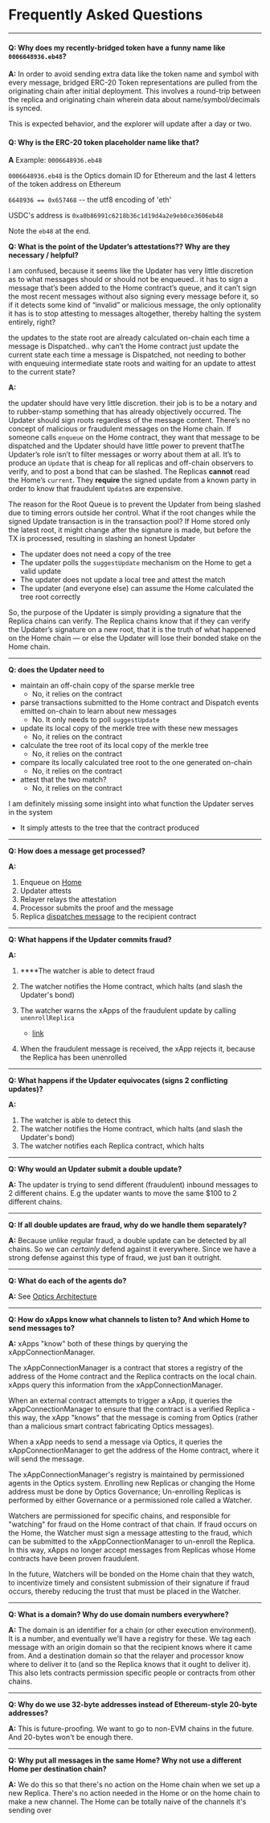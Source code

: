 # Frequently Asked Questions

-------

<a name="recently-bridged-token-name"></a>

#### Q: Why does my recently-bridged token have a funny name like `0006648936.eb48`?

**A:**
In order to avoid sending extra data like the token name and symbol with every message, bridged ERC-20 Token representations are pulled from the originating chain after initial deployment.  This involves a round-trip between the replica and originating chain wherein data about name/symbol/decimals is synced. 

This is expected behavior, and the explorer will update after a day or two. 

#### Q: Why is the ERC-20 token placeholder name like that?

**A**
Example: `0006648936.eb48` 

`0006648936.eb48` is the Optics domain ID for Ethereum and the last 4 letters of the token address on Ethereum

`6648936 == 0x657468` -- the utf8 encoding of 'eth'

USDC's address is `0xa0b86991c6218b36c1d19d4a2e9eb0ce3606eb48`

Note the `eb48` at the end.

**Q: What is the point of the Updater’s attestations?? Why are they necessary / helpful?**

I am confused, because it seems like the Updater has very little discretion as to what messages should or should not be enqueued.. it has to sign a message that’s been added to the Home contract’s queue, and it can’t sign the most recent messages without also signing every message before it, so if it detects some kind of “invalid” or malicious message, the only optionality it has is to stop attesting to messages altogether, thereby halting the system entirely, right?

the updates to the state root are already calculated on-chain each time a message is Dispatched.. why can’t the Home contract just update the current state each time a message is Dispatched, not needing to bother with enqueuing intermediate state roots and waiting for an update to attest to the current state?

**A:**

the updater should have very little discretion. their job is to be a notary and to rubber-stamp something that has already objectively occurred. The Updater should sign roots regardless of the message content. There’s no concept of malicious or fraudulent messages on the Home chain. If someone calls `enqueue` on the Home contract, they want that message to be dispatched and the Updater should have little power to prevent thatThe Updater’s role isn’t to filter messages or worry about them at all. It’s to produce an `Update` that is cheap for all replicas and off-chain observers to verify, and to post a bond that can be slashed. The Replicas **cannot** read the Home’s `current`. They **require** the signed update from a known party in order to know that fraudulent `Update`s are expensive.

The reason for the Root Queue is to prevent the Updater from being slashed due to timing errors outside her control. What if the root changes while the signed Update transaction is in the transaction pool? If Home stored only the latest root, it might change after the signature is made, but before the TX is processed, resulting in slashing an honest Updater

- The updater does not need a copy of the tree
- The updater polls the `suggestUpdate` mechanism on the Home to get a valid update
- The updater does not update a local tree and attest the match
- The updater (and everyone else) can assume the Home calculated the tree root correctly

So, the purpose of the Updater is simply providing a signature that the Replica chains can verify. The Replica chains know that if they can verify the Updater’s signature on a new root, that it is the truth of what happened on the Home chain — or else the Updater will lose their bonded stake on the Home chain.

-------

**Q: does the Updater need to**

- maintain an off-chain copy of the sparse merkle tree
  - No, it relies on the contract
- parse transactions submitted to the Home contract and Dispatch events emitted on-chain to learn about new messages
  - No. It only needs to poll `suggestUpdate`
- update its local copy of the merkle tree with these new messages
  - No, it relies on the contract
- calculate the tree root of its local copy of the merkle tree
  - No, it relies on the contract
- compare its locally calculated tree root to the one generated on-chain
  - No, it relies on the contract
- attest that the two match?
  - No, it relies on the contract

I am definitely missing some insight into what function the Updater serves in the system

- It simply attests to the tree that the contract produced

-------

**Q: How does a message get processed?**

**A:**

1. Enqueue on [Home](https://github.com/celo-org/optics-monorepo/blob/main/solidity/optics-core/contracts/Home.sol)
2. Updater attests
3. Relayer relays the attestation
4. Processor submits the proof and the message
5. Replica [dispatches message](https://github.com/celo-org/optics-monorepo/blob/main/solidity/optics-core/contracts/Replica.sol#L202-L239) to the recipient contract

-------

**Q: What happens if the Updater commits fraud?**

**A:**

1. ****The watcher is able to detect fraud

2. The watcher notifies the Home contract, which halts (and slash the Updater's bond)

3. The watcher warns the xApps of the fraudulent update by calling `unenrollReplica`

    - [link](https://github.com/celo-org/optics-monorepo/blob/main/solidity/optics-core/contracts/XAppConnectionManager.sol#L38-L42)

4. When the fraudulent message is received, the xApp rejects it, because the Replica has been unenrolled

-------

**Q: What happens if the Updater equivocates (signs 2 conflicting updates)?**

**A:**

1. The watcher is able to detect this
2. The watcher notifies the Home contract, which halts (and slash the Updater's bond)
3. The watcher notifies each Replica contract, which halts

-------

**Q: Why would an Updater submit a double update?**

**A:** The updater is trying to send different (fraudulent) inbound messages to 2 different chains. E.g the updater wants to move the same $100 to 2 different chains.

-------

**Q: If all double updates are fraud, why do we handle them separately?**

**A:** Because unlike regular fraud, a double update can be detected by all chains. So we can *certainly* defend against it everywhere. Since we have a strong defense against this type of fraud, we just ban it outright.

-------

**Q: What do each of the agents do?**

**A:** See [Optics Architecture](./architecture.md)

-------

**Q: How do xApps know what channels to listen to? And which Home to send messages to?**

**A:** xApps "know" both of these things by querying the xAppConnectionManager.

The xAppConnectionManager is a contract that stores a registry of the address of the Home contract and the Replica contracts on the local chain. xApps query this information from the xAppConnectionManager.

When an external contract attempts to trigger a xApp, it queries the xAppConnectionManager to ensure that the contract is a verified Replica - this way, the xApp "knows" that the message is coming from Optics (rather than a malicious smart contract fabricating Optics messages).

When a xApp needs to send a message via Optics, it queries the xAppConnectionManager to get the address of the Home contract, where it will send the message.

The xAppConnectionManager's registry is maintained by permissioned agents in the Optics system. Enrolling new Replicas or changing the Home address must be done by Optics Governance; Un-enrolling Replicas is performed by either Governance or a permissioned role called a Watcher.

Watchers are permissioned for specific chains, and responsible for "watching" for fraud on the Home contract of that chain. If fraud occurs on the Home, the Watcher must sign a message attesting to the fraud, which can be submitted to the xAppConnectionManager to un-enroll the Replica. In this way, xApps no longer accept messages from Replicas whose Home contracts have been proven fraudulent.

In the future, Watchers will be bonded on the Home chain that they watch, to incentivize timely and consistent submission of their signature if fraud occurs, thereby reducing the trust that must be placed in the Watcher.

-------

**Q: What is a domain? Why do use domain numbers everywhere?**

**A:** The domain is an identifier for a chain (or other execution environment). It is a number, and eventually we'll have a registry for these. We tag each message with an origin domain so that the recipient knows where it came from. And a destination domain so that the relayer and processor know where to deliver it to (and so the Replica knows that it ought to deliver it). This also lets contracts permission specific people or contracts from other chains.

-------

**Q: Why do we use 32-byte addresses instead of Ethereum-style 20-byte addresses?**

**A:** This is future-proofing. We want to go to non-EVM chains in the future. And 20-bytes won't be enough there.

-------

**Q: Why put all messages in the same Home? Why not use a different Home per destination chain?**

**A:** We do this so that there's no action on the Home chain when we set up a new Replica. There's no action needed in the Home or on the home chain to make a new channel. The Home can be totally naive of the channels it's sending over
